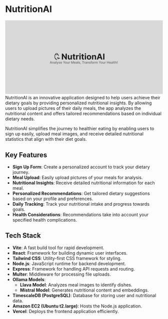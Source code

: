 # NutritionAI

![Toppage](https://github.com/Ritesh2351235/nutrition-ai/blob/main/Logo.png)
NutritionAI is an innovative application designed to help users achieve their dietary goals by providing personalized nutritional insights. By allowing users to upload pictures of their daily meals, the app analyzes the nutritional content and offers tailored recommendations based on individual dietary needs.

NutritionAI simplifies the journey to healthier eating by enabling users to sign up easily, upload meal images, and receive detailed nutritional statistics that align with their diet goals.

## Key Features
- **Sign Up Form**: Create a personalized account to track your dietary journey.
- **Meal Upload**: Easily upload pictures of your meals for analysis.
- **Nutritional Insights**: Receive detailed nutritional information for each meal.
- **Personalized Recommendations**: Get tailored dietary suggestions based on your profile and preferences.
- **Daily Tracking**: Track your nutritional intake and progress towards goals.
- **Health Considerations**: Recommendations take into account your specified health complications.


## Tech Stack
- **Vite**: A fast build tool for rapid development.
- **React**: Framework for building dynamic user interfaces.
- **Tailwind CSS**: Utility-first CSS framework for styling.
- **Node.js**: JavaScript runtime for backend development.
- **Express**: Framework for handling API requests and routing.
- **Multer**: Middleware for processing file uploads.
- **Ollama Models**:
   - **Llava Model**: Analyzes meal images to identify dishes.
   - **Mistral Model**: Generates nutritional content and embeddings.
- **TimescaleDB (PostgreSQL)**: Database for storing user and nutritional data.
- **Amazon EC2 (Ubuntu t2.large)**: Hosts the Node.js application.
- **Vercel**: Deploys the frontend application efficiently.
